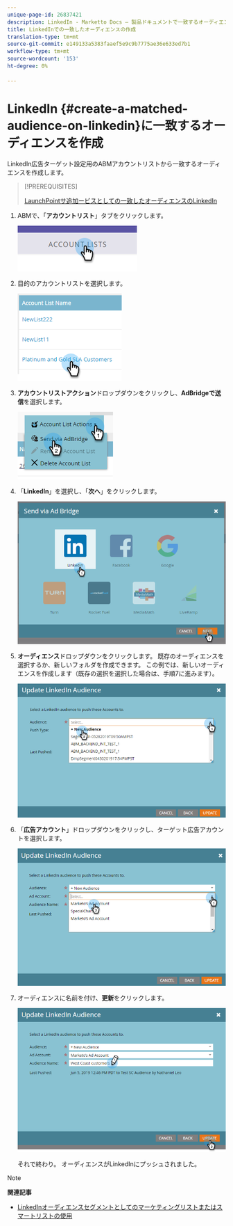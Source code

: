 ```yaml
---
unique-page-id: 26837421
description: LinkedIn - Marketto Docs — 製品ドキュメントで一致するオーディエンスを作成する
title: LinkedInでの一致したオーディエンスの作成
translation-type: tm+mt
source-git-commit: e149133a5383faaef5e9c9b7775ae36e633ed7b1
workflow-type: tm+mt
source-wordcount: '153'
ht-degree: 0%

---
```



# LinkedIn {#create-a-matched-audience-on-linkedin}に一致するオーディエンスを作成

LinkedIn広告ターゲット設定用のABMアカウントリストから一致するオーディエンスを作成します。

>[!PREREQUISITES]
>
>[LaunchPointサ追加ービスとしての一致したオーディエンスのLinkedIn](http://docs.marketo.com/x/I4Fy)

1. ABMで、「**アカウントリスト**」タブをクリックします。

   ![](assets/one-1.png)

1. 目的のアカウントリストを選択します。

   ![](assets/two.png)

1. **アカウントリストアクション**&#x200B;ドロップダウンをクリックし、**AdBridgeで送信**&#x200B;を選択します。

   ![](assets/three-1.png)

1. 「**LinkedIn**」を選択し、「**次へ**」をクリックします。

   ![](assets/four-1.png)

1. **オーディエンス**&#x200B;ドロップダウンをクリックします。 既存のオーディエンスを選択するか、新しいフォルダを作成できます。 この例では、新しいオーディエンスを作成します（既存の選択を選択した場合は、手順7に進みます）。

   ![](assets/five-1.png)

1. 「**広告アカウント**」ドロップダウンをクリックし、ターゲット広告アカウントを選択します。

   ![](assets/six-1.png)

1. オーディエンスに名前を付け、**更新**&#x200B;をクリックします。

   ![](assets/seven.png)

   それで終わり。 オーディエンスがLinkedInにプッシュされました。

>[!NOTE]
>
>**関連記事**
>
>* [LinkedInオーディエンスセグメントとしてのマーケティングリストまたはスマートリストの使用](http://docs.marketo.com/x/NIFy)

>



